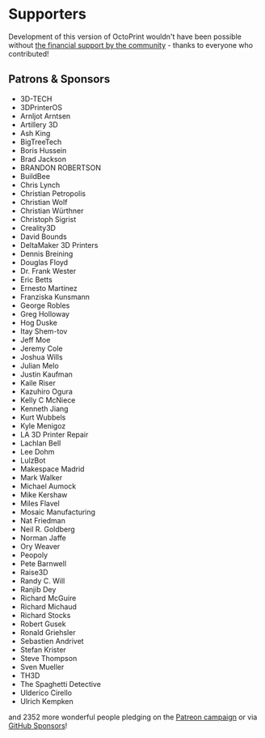 # Supporters

Development of this version of OctoPrint wouldn't have been possible without
[the financial support by the community](https://support.octoprint.org) -
thanks to everyone who contributed!

## Patrons & Sponsors

  * 3D-TECH
  * 3DPrinterOS
  * Arnljot Arntsen
  * Artillery 3D
  * Ash King
  * BigTreeTech
  * Boris Hussein
  * Brad Jackson
  * BRANDON ROBERTSON
  * BuildBee
  * Chris Lynch
  * Christian Petropolis
  * Christian Wolf
  * Christian Würthner
  * Christoph Sigrist
  * Creality3D
  * David Bounds
  * DeltaMaker 3D Printers
  * Dennis Breining
  * Douglas Floyd
  * Dr. Frank Wester
  * Eric Betts
  * Ernesto Martinez
  * Franziska Kunsmann
  * George Robles
  * Greg Holloway
  * Hog Duske
  * Itay Shem-tov
  * Jeff Moe
  * Jeremy Cole
  * Joshua Wills
  * Julian Melo
  * Justin Kaufman
  * Kaile Riser
  * Kazuhiro Ogura
  * Kelly C McNiece
  * Kenneth Jiang
  * Kurt Wubbels
  * Kyle Menigoz
  * LA 3D Printer Repair
  * Lachlan Bell
  * Lee Dohm
  * LulzBot
  * Makespace Madrid
  * Mark Walker
  * Michael Aumock
  * Mike Kershaw
  * Miles Flavel
  * Mosaic Manufacturing
  * Nat Friedman
  * Neil R. Goldberg
  * Norman Jaffe
  * Ory Weaver
  * Peopoly
  * Pete Barnwell
  * Raise3D
  * Randy C. Will
  * Ranjib Dey
  * Richard McGuire
  * Richard Michaud
  * Richard Stocks
  * Robert Gusek
  * Ronald Griehsler
  * Sebastien Andrivet
  * Stefan Krister
  * Steve Thompson
  * Sven Mueller
  * TH3D
  * The Spaghetti Detective
  * Ulderico Cirello
  * Ulrich Kempken

and 2352 more wonderful people pledging on the [Patreon campaign](https://patreon.com/foosel) or via [GitHub Sponsors](https://github.com/users/foosel/sponsorship)!
